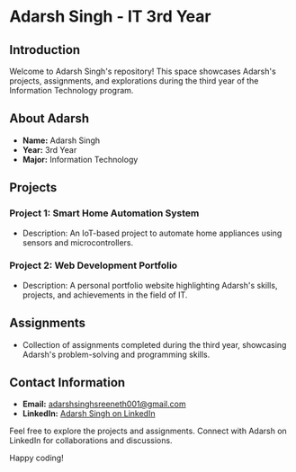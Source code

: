 # Adarsh Singh - IT 3rd Year

## Introduction
Welcome to Adarsh Singh's repository! This space showcases Adarsh's projects, assignments, and explorations during the third year of the Information Technology program.

## About Adarsh
- **Name:** Adarsh Singh
- **Year:** 3rd Year
- **Major:** Information Technology

## Projects
### Project 1: Smart Home Automation System
- Description: An IoT-based project to automate home appliances using sensors and microcontrollers.

### Project 2: Web Development Portfolio
- Description: A personal portfolio website highlighting Adarsh's skills, projects, and achievements in the field of IT.

## Assignments
- Collection of assignments completed during the third year, showcasing Adarsh's problem-solving and programming skills.

## Contact Information
- **Email:** adarshsinghsreeneth001@gmail.com
- **LinkedIn:** [Adarsh Singh on LinkedIn](https://www.linkedin.com/in/adarsh-singh-546bb0221?utm_source=share&utm_campaign=share_via&utm_content=profile&utm_medium=android_app)

Feel free to explore the projects and assignments. Connect with Adarsh on LinkedIn for collaborations and discussions.

Happy coding!
